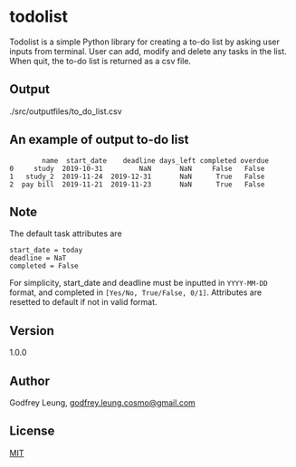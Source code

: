 # todolist

Todolist is a simple Python library for creating a to-do list by asking user
inputs from terminal. User can add, modify and delete any tasks in the list.
When quit, the to-do list is returned as a csv file.

## Output

./src/outputfiles/to_do_list.csv

## An example of output to-do list
```
        name  start_date    deadline days_left completed overdue
0     study  2019-10-31         NaN       NaN     False   False
1   study_2  2019-11-24  2019-12-31       NaN      True   False
2  pay bill  2019-11-21  2019-11-23       NaN      True   False
```
## Note

The default task attributes are
```
start_date = today
deadline = NaT
completed = False
```
For simplicity, start_date and deadline must be inputted in `YYYY-MM-DD` format,
and completed in `[Yes/No, True/False, 0/1]`. Attributes are resetted to default
if not in valid format.

## Version

1.0.0

## Author

Godfrey Leung, godfrey.leung.cosmo@gmail.com

## License
[MIT](https://choosealicense.com/licenses/mit/)
